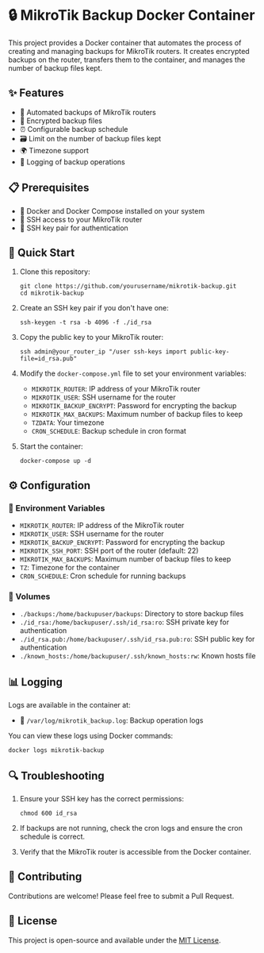 # 🔒 MikroTik Backup Docker Container

This project provides a Docker container that automates the process of creating and managing backups for MikroTik routers. It creates encrypted backups on the router, transfers them to the container, and manages the number of backup files kept.

## ✨ Features

- 🤖 Automated backups of MikroTik routers
- 🔐 Encrypted backup files
- ⏰ Configurable backup schedule
- 🗃️ Limit on the number of backup files kept
- 🌍 Timezone support
- 📝 Logging of backup operations

## 📋 Prerequisites

- 🐳 Docker and Docker Compose installed on your system
- 🔑 SSH access to your MikroTik router
- 🔐 SSH key pair for authentication

## 🚀 Quick Start

1. Clone this repository:
   ```
   git clone https://github.com/yourusername/mikrotik-backup.git
   cd mikrotik-backup
   ```

2. Create an SSH key pair if you don't have one:
   ```
   ssh-keygen -t rsa -b 4096 -f ./id_rsa
   ```

3. Copy the public key to your MikroTik router:
   ```
   ssh admin@your_router_ip "/user ssh-keys import public-key-file=id_rsa.pub"
   ```

4. Modify the `docker-compose.yml` file to set your environment variables:
   - `MIKROTIK_ROUTER`: IP address of your MikroTik router
   - `MIKROTIK_USER`: SSH username for the router
   - `MIKROTIK_BACKUP_ENCRYPT`: Password for encrypting the backup
   - `MIKROTIK_MAX_BACKUPS`: Maximum number of backup files to keep
   - `TZDATA`: Your timezone
   - `CRON_SCHEDULE`: Backup schedule in cron format

5. Start the container:
   ```
   docker-compose up -d
   ```

## ⚙️ Configuration

### 🔧 Environment Variables

- `MIKROTIK_ROUTER`: IP address of the MikroTik router
- `MIKROTIK_USER`: SSH username for the router
- `MIKROTIK_BACKUP_ENCRYPT`: Password for encrypting the backup
- `MIKROTIK_SSH_PORT`: SSH port of the router (default: 22)
- `MIKROTIK_MAX_BACKUPS`: Maximum number of backup files to keep
- `TZ`: Timezone for the container
- `CRON_SCHEDULE`: Cron schedule for running backups

### 💾 Volumes

- `./backups:/home/backupuser/backups`: Directory to store backup files
- `./id_rsa:/home/backupuser/.ssh/id_rsa:ro`: SSH private key for authentication
- `./id_rsa.pub:/home/backupuser/.ssh/id_rsa.pub:ro`: SSH public key for authentication
- `./known_hosts:/home/backupuser/.ssh/known_hosts:rw`: Known hosts file

## 📊 Logging

Logs are available in the container at:
- 📄 `/var/log/mikrotik_backup.log`: Backup operation logs

You can view these logs using Docker commands:
```
docker logs mikrotik-backup
```

## 🔍 Troubleshooting

1. Ensure your SSH key has the correct permissions:
   ```
   chmod 600 id_rsa
   ```

2. If backups are not running, check the cron logs and ensure the cron schedule is correct.

3. Verify that the MikroTik router is accessible from the Docker container.

## 🤝 Contributing

Contributions are welcome! Please feel free to submit a Pull Request.

## 📜 License

This project is open-source and available under the [MIT License](LICENSE).